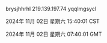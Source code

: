 brysjhhrhl 219.139.197.74 yqqlmgsycl

2024年 11月 02日 星期六 15:40:01 CST

2024年 11月 02日 星期六 07:40:01 GMT
